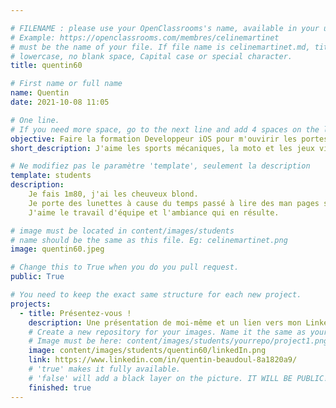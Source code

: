 ```yaml
---

# FILENAME : please use your OpenClassrooms's name, available in your url.
# Example: https://openclassrooms.com/membres/celinemartinet
# must be the name of your file. If file name is celinemartinet.md, title is celinemartinet.
# lowercase, no blank space, Capital case or special character.
title: quentin60

# First name or full name
name: Quentin
date: 2021-10-08 11:05

# One line.
# If you need more space, go to the next line and add 4 spaces on the left, as in 'description'.
objective: Faire la formation Developpeur iOS pour m'ouvirir les portes du développement mobile.
short_description: J'aime les sports mécaniques, la moto et les jeux vidéos. J'ai un esprit de compétition. 

# Ne modifiez pas le paramètre 'template', seulement la description
template: students
description:
    Je fais 1m80, j'ai les cheuveux blond.
    Je porte des lunettes à cause du temps passé à lire des man pages sur un terminal.
    J'aime le travail d'équipe et l'ambiance qui en résulte. 

# image must be located in content/images/students
# name should be the same as this file. Eg: celinemartinet.png
image: quentin60.jpeg

# Change this to True when you do you pull request.
public: True

# You need to keep the exact same structure for each new project.
projects:
  - title: Présentez-vous !
    description: Une présentation de moi-même et un lien vers mon LinkedIn.
    # Create a new repository for your images. Name it the same as your nickname and profile picture.
    # Image must be here: content/images/students/yourrepo/project1.png
    image: content/images/students/quentin60/linkedIn.png
    link: https://www.linkedin.com/in/quentin-beaudoul-8a1820a9/
    # 'true' makes it fully available.
    # 'false' will add a black layer on the picture. IT WILL BE PUBLIC!
    finished: true
---
```

